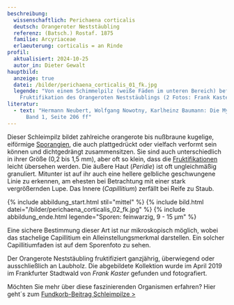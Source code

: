 ```yaml
---
beschreibung:
  wissenschaftlich: Perichaena corticalis
  deutsch: Orangeroter Neststäubling
  referenz: (Batsch.) Rostaf. 1875
  familie: Arcyriaceae
  erlaeuterung: corticalis = an Rinde
profil:
  aktualisiert: 2024-10-25
  autor_in: Dieter Gewalt
hauptbild:
  anzeige: true
  datei: /bilder/perichaena_corticalis_01_fk.jpg
  legende: "Von einem Schimmelpilz (weiße Fäden im unteren Bereich) befallene
    Fruktifikation des Orangeroten Neststäublings (2 Fotos: Frank Kaster)"
literatur:
  - text: "Hermann Neubert, Wolfgang Nowotny, Karlheinz Baumann: Die Myxomyceten
      Band 1, Seite 206 ff"
---
```

Dieser Schleimpilz bildet zahlreiche orangerote bis nußbraune kugelige, eiförmige [Sporangien](Sporocarp "Glossar"), die auch plattgedrückt oder vielfach verformt sein können und dichtgedrängt zusammensitzen. Sie sind auch unterschiedlich in ihrer Größe (0,2 bis 1,5 mm), aber oft so klein, dass die [Fruktifikationen](Fruktifikation "Glossar") leicht übersehen werden. Die äußere Haut (*Peridie*) ist oft ungleichmäßig granuliert. Mitunter ist auf ihr auch eine hellere gelbliche geschwungene Linie zu erkennen, am ehesten bei Betrachtung mit einer stark vergrößernden Lupe. Das Innere (*Capillitium*) zerfällt bei Reife zu Staub.

{% include abbildung_start.html stil="mittel" %}
{% include bild.html datei="/bilder/perichaena_corticalis_02_fk.jpg" %}
{% include abbildung_ende.html legende="Sporen: feinwarzig, 9 - 15 µm" %}

Eine sichere Bestimmung dieser Art ist nur mikroskopisch möglich, wobei das stachelige Capillitium ein Alleinstellungsmerkmal darstellen. Ein solcher Capillitiumfaden ist auf dem Sporenfoto zu sehen.

Der Orangerote Neststäubling fruktifiziert ganzjährig, überwiegend oder ausschließlich an Laubholz. Die abgebildete Kollektion wurde im April 2019 im Frankfurter Stadtwald von *Frank Kaster* gefunden und fotografiert.

Möchten Sie mehr über diese faszinierenden Organismen erfahren? Hier geht´s zum [Fundkorb-Beitrag Schleimpilze >](/verwandt/schleimpilze-myxomyzeten)